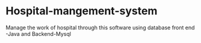 # Hospital-mangement-system
Manage the work of hospital through this software using database front end -Java and Backend-Mysql
